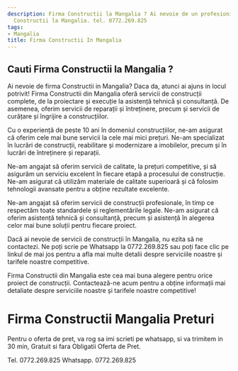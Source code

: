 ```yaml
---
description: Firma Constructii la Mangalia ? Ai nevoie de un profesionist in Firma
  Constructii la Mangalia. tel. 0772.269.825
tags:
- Mangalia
title: Firma Constructii In Mangalia
---
```



## Cauti Firma Constructii la Mangalia ?

Ai nevoie de firma Constructii in Mangalia? Daca da, atunci ai ajuns in locul potrivit! Firma Constructii din Mangalia oferă servicii de construcții complete, de la proiectare și execuție la asistență tehnică și consultanță. De asemenea, oferim servicii de reparații și întreținere, precum și servicii de curățare și îngrijire a construcțiilor. 

Cu o experiență de peste 10 ani în domeniul construcțiilor, ne-am asigurat că oferim cele mai bune servicii la cele mai mici prețuri. Ne-am specializat în lucrări de construcții, reabilitare și modernizare a imobilelor, precum și în lucrări de întreținere și reparații. 

Ne-am angajat să oferim servicii de calitate, la prețuri competitive, și să asigurăm un serviciu excelent în fiecare etapă a procesului de construcție. Ne-am asigurat că utilizăm materiale de calitate superioară și că folosim tehnologii avansate pentru a obține rezultate excelente. 

Ne-am angajat să oferim servicii de construcții profesionale, în timp ce respectăm toate standardele și reglementările legale. Ne-am asigurat că oferim asistență tehnică și consultanță, precum și asistență în alegerea celor mai bune soluții pentru fiecare proiect. 

Dacă ai nevoie de servicii de construcții în Mangalia, nu ezita să ne contactezi. Ne poți scrie pe Whatsapp la 0772.269.825 sau poți face clic pe linkul de mai jos pentru a afla mai multe detalii despre serviciile noastre și tarifele noastre competitive. 

Firma Constructii din Mangalia este cea mai buna alegere pentru orice proiect de construcții. Contactează-ne acum pentru a obține informații mai detaliate despre serviciile noastre și tarifele noastre competitive!

# Firma Constructii Mangalia Preturi
Pentru o oferta de pret, va rog sa imi scrieti pe whatsapp, si va trimitem in 30 min, Gratuit si fara Obligatii Oferta de Pret.

Tel. 0772.269.825
Whatsapp. 0772.269.825